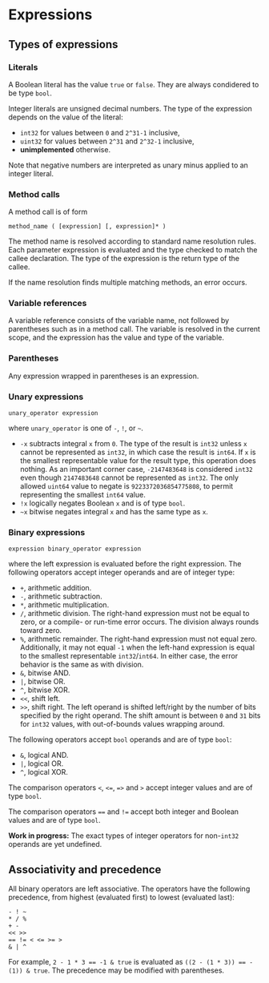 # Expressions

## Types of expressions

### Literals
A Boolean literal has the value `true` or `false`.
They are always condidered to be type `bool`.

Integer literals are unsigned decimal numbers.
The type of the expression depends on the value of the literal:
- `int32` for values between `0` and `2^31-1` inclusive,
- `uint32` for values between `2^31` and `2^32-1` inclusive,
- **unimplemented** otherwise.

Note that negative numbers are interpreted as unary minus applied to an integer literal.


### Method calls
A method call is of form
```
method_name ( [expression] [, expression]* )
```
The method name is resolved according to standard name resolution rules.
Each parameter expression is evaluated and the type checked to match the callee declaration.
The type of the expression is the return type of the callee.

If the name resolution finds multiple matching methods, an error occurs.


### Variable references
A variable reference consists of the variable name, not followed by parentheses such as in a method call.
The variable is resolved in the current scope, and the expression has the value and type of the variable.


### Parentheses
Any expression wrapped in parentheses is an expression.


### Unary expressions
```
unary_operator expression
```
where `unary_operator` is one of `-`, `!`, or `~`.
- `-x` subtracts integral `x` from `0`.
  The type of the result is `int32` unless `x` cannot be represented as `int32`, in which case the result is `int64`.
  If `x` is the smallest representable value for the result type, this operation does nothing.
  As an important corner case, `-2147483648` is considered `int32` even though `2147483648` cannot be represented as `int32`.
  The only allowed `uint64` value to negate is `9223372036854775808`, to permit representing the smallest `int64` value.
- `!x` logically negates Boolean `x` and is of type `bool`.
- `~x` bitwise negates integral `x` and has the same type as `x`.


### Binary expressions
```
expression binary_operator expression
```
where the left expression is evaluated before the right expression.
The following operators accept integer operands and are of integer type:
- `+`, arithmetic addition.
- `-`, arithmetic subtraction.
- `*`, arithmetic multiplication.
- `/`, arithmetic division.
  The right-hand expression must not be equal to zero, or a compile- or run-time error occurs.
  The division always rounds toward zero.
- `%`, arithmetic remainder.
  The right-hand expression must not equal zero.
  Additionally, it may not equal `-1` when the left-hand expression is equal to the smallest representable `int32`/`int64`.
  In either case, the error behavior is the same as with division.
- `&`, bitwise AND.
- `|`, bitwise OR.
- `^`, bitwise XOR.
- `<<`, shift left.
- `>>`, shift right.
  The left operand is shifted left/right by the number of bits specified by the right operand.
  The shift amount is between `0` and `31` bits for `int32` values, with out-of-bounds values wrapping around.

The following operators accept `bool` operands and are of type `bool`:
- `&`, logical AND.
- `|`, logical OR.
- `^`, logical XOR.

The comparison operators `<`, `<=`, `=>` and `>` accept integer values and are of type `bool`.

The comparison operators `==` and `!=` accept both integer and Boolean values and are of type `bool`.

**Work in progress:** The exact types of integer operators for non-`int32` operands are yet undefined.


## Associativity and precedence
All binary operators are left associative.
The operators have the following precedence, from highest (evaluated first) to lowest (evaluated last):
```
- ! ~
* / %
+ -
<< >>
== != < <= >= >
& | ^
```
For example, `2 - 1 * 3 == -1 & true` is evaluated as `((2 - (1 * 3)) == -(1)) & true`.
The precedence may be modified with parentheses.
